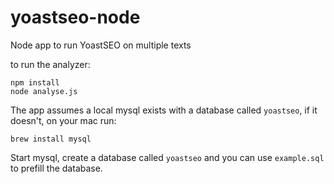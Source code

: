 # yoastseo-node
Node app to run YoastSEO on multiple texts

to run the analyzer:

```
npm install
node analyse.js
```

The app assumes a local mysql exists with a database called `yoastseo`, if it doesn't, on your mac run:

```
brew install mysql
```

Start mysql, create a database called `yoastseo` and you can use `example.sql` to prefill the database.
